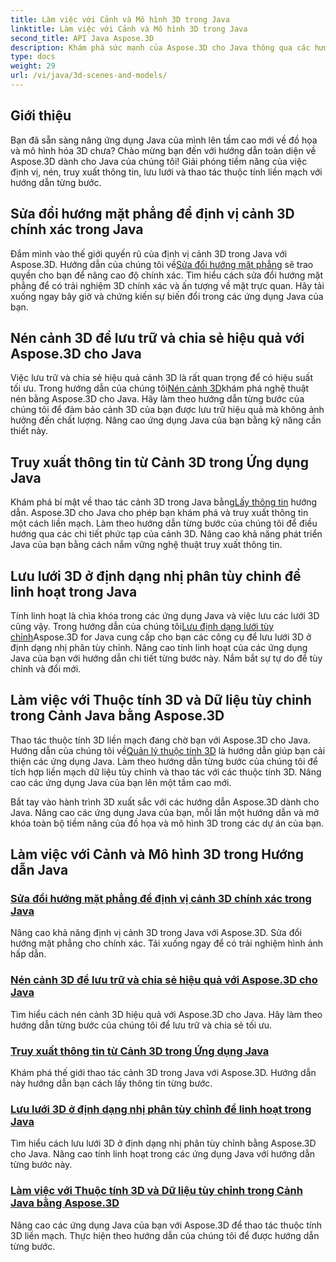 ```yaml
---
title: Làm việc với Cảnh và Mô hình 3D trong Java
linktitle: Làm việc với Cảnh và Mô hình 3D trong Java
second_title: API Java Aspose.3D
description: Khám phá sức mạnh của Aspose.3D cho Java thông qua các hướng dẫn của chúng tôi. Nâng cao độ chính xác, hiệu quả lưu trữ và thao tác với cảnh 3D trong ứng dụng Java của bạn.
type: docs
weight: 29
url: /vi/java/3d-scenes-and-models/
---
```

## Giới thiệu

Bạn đã sẵn sàng nâng ứng dụng Java của mình lên tầm cao mới về đồ họa và mô hình hóa 3D chưa? Chào mừng bạn đến với hướng dẫn toàn diện về Aspose.3D dành cho Java của chúng tôi! Giải phóng tiềm năng của việc định vị, nén, truy xuất thông tin, lưu lưới và thao tác thuộc tính liền mạch với hướng dẫn từng bước.

## Sửa đổi hướng mặt phẳng để định vị cảnh 3D chính xác trong Java

 Đắm mình vào thế giới quyến rũ của định vị cảnh 3D trong Java với Aspose.3D. Hướng dẫn của chúng tôi về[Sửa đổi hướng mặt phẳng](./change-plane-orientation/) sẽ trao quyền cho bạn để nâng cao độ chính xác. Tìm hiểu cách sửa đổi hướng mặt phẳng để có trải nghiệm 3D chính xác và ấn tượng về mặt trực quan. Hãy tải xuống ngay bây giờ và chứng kiến sự biến đổi trong các ứng dụng Java của bạn.

## Nén cảnh 3D để lưu trữ và chia sẻ hiệu quả với Aspose.3D cho Java

 Việc lưu trữ và chia sẻ hiệu quả cảnh 3D là rất quan trọng để có hiệu suất tối ưu. Trong hướng dẫn của chúng tôi[Nén cảnh 3D](./compress-3d-scenes/)khám phá nghệ thuật nén bằng Aspose.3D cho Java. Hãy làm theo hướng dẫn từng bước của chúng tôi để đảm bảo cảnh 3D của bạn được lưu trữ hiệu quả mà không ảnh hưởng đến chất lượng. Nâng cao ứng dụng Java của bạn bằng kỹ năng cần thiết này.

## Truy xuất thông tin từ Cảnh 3D trong Ứng dụng Java

 Khám phá bí mật về thao tác cảnh 3D trong Java bằng[Lấy thông tin](./get-scene-information/) hướng dẫn. Aspose.3D cho Java cho phép bạn khám phá và truy xuất thông tin một cách liền mạch. Làm theo hướng dẫn từng bước của chúng tôi để điều hướng qua các chi tiết phức tạp của cảnh 3D. Nâng cao khả năng phát triển Java của bạn bằng cách nắm vững nghệ thuật truy xuất thông tin.

## Lưu lưới 3D ở định dạng nhị phân tùy chỉnh để linh hoạt trong Java

 Tính linh hoạt là chìa khóa trong các ứng dụng Java và việc lưu các lưới 3D cũng vậy. Trong hướng dẫn của chúng tôi[Lưu định dạng lưới tùy chỉnh](./save-custom-mesh-formats/)Aspose.3D for Java cung cấp cho bạn các công cụ để lưu lưới 3D ở định dạng nhị phân tùy chỉnh. Nâng cao tính linh hoạt của các ứng dụng Java của bạn với hướng dẫn chi tiết từng bước này. Nắm bắt sự tự do để tùy chỉnh và đổi mới.

## Làm việc với Thuộc tính 3D và Dữ liệu tùy chỉnh trong Cảnh Java bằng Aspose.3D

 Thao tác thuộc tính 3D liền mạch đang chờ bạn với Aspose.3D cho Java. Hướng dẫn của chúng tôi về[Quản lý thuộc tính 3D](./managing-3d-properties-scenes/) là hướng dẫn giúp bạn cải thiện các ứng dụng Java. Làm theo hướng dẫn từng bước của chúng tôi để tích hợp liền mạch dữ liệu tùy chỉnh và thao tác với các thuộc tính 3D. Nâng cao các ứng dụng Java của bạn lên một tầm cao mới.

Bắt tay vào hành trình 3D xuất sắc với các hướng dẫn Aspose.3D dành cho Java. Nâng cao các ứng dụng Java của bạn, mỗi lần một hướng dẫn và mở khóa toàn bộ tiềm năng của đồ họa và mô hình 3D trong các dự án của bạn.
## Làm việc với Cảnh và Mô hình 3D trong Hướng dẫn Java
### [Sửa đổi hướng mặt phẳng để định vị cảnh 3D chính xác trong Java](./change-plane-orientation/)
Nâng cao khả năng định vị cảnh 3D trong Java với Aspose.3D. Sửa đổi hướng mặt phẳng cho chính xác. Tải xuống ngay để có trải nghiệm hình ảnh hấp dẫn.
### [Nén cảnh 3D để lưu trữ và chia sẻ hiệu quả với Aspose.3D cho Java](./compress-3d-scenes/)
Tìm hiểu cách nén cảnh 3D hiệu quả với Aspose.3D cho Java. Hãy làm theo hướng dẫn từng bước của chúng tôi để lưu trữ và chia sẻ tối ưu.
### [Truy xuất thông tin từ Cảnh 3D trong Ứng dụng Java](./get-scene-information/)
Khám phá thế giới thao tác cảnh 3D trong Java với Aspose.3D. Hướng dẫn này hướng dẫn bạn cách lấy thông tin từng bước.
### [Lưu lưới 3D ở định dạng nhị phân tùy chỉnh để linh hoạt trong Java](./save-custom-mesh-formats/)
Tìm hiểu cách lưu lưới 3D ở định dạng nhị phân tùy chỉnh bằng Aspose.3D cho Java. Nâng cao tính linh hoạt trong các ứng dụng Java với hướng dẫn từng bước này.
### [Làm việc với Thuộc tính 3D và Dữ liệu tùy chỉnh trong Cảnh Java bằng Aspose.3D](./managing-3d-properties-scenes/)
Nâng cao các ứng dụng Java của bạn với Aspose.3D để thao tác thuộc tính 3D liền mạch. Thực hiện theo hướng dẫn của chúng tôi để được hướng dẫn từng bước.